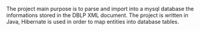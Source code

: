 The project main purpose is to parse and import into a mysql database the informations stored in the DBLP XML document.
The project is written in Java, Hibernate is used in order to map entities into database tables.